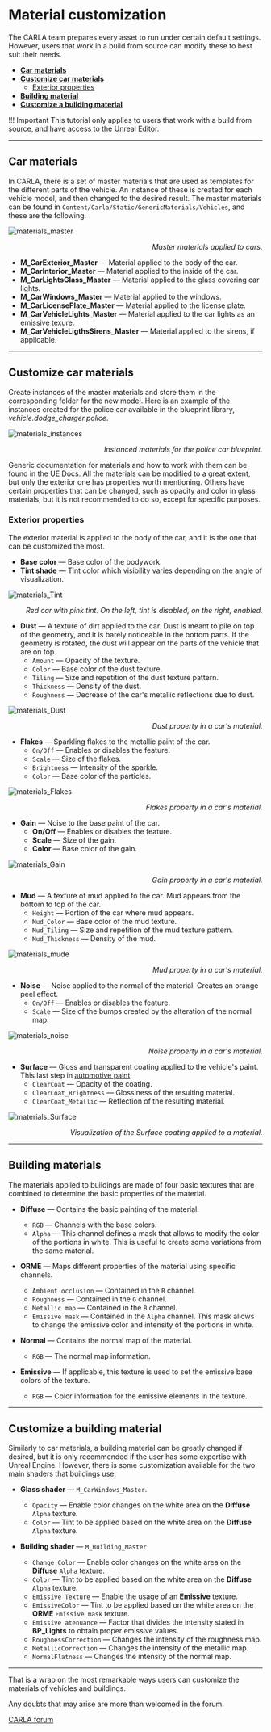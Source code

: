 # Material customization

The CARLA team prepares every asset to run under certain default settings. However, users that work in a build from source can modify these to best suit their needs.  

*   [__Car materials__](#car-materials)  
*   [__Customize car materials__](#customize-car-materials)  
	*   [Exterior properties](#exterior-properties)  
*   [__Building material__](#building-material)  
*   [__Customize a building material__](#customize-a-building-material)  

!!! Important
    This tutorial only applies to users that work with a build from source, and have access to the Unreal Editor.  

---
## Car materials

In CARLA, there is a set of master materials that are used as templates for the different parts of the vehicle. An instance of these is created for each vehicle model, and then changed to the desired result.  The master materials can be found in `Content/Carla/Static/GenericMaterials/Vehicles`, and these are the following.  

![materials_master](img/material_customization/Materials_Master.jpg)
<div style="text-align: right"><i>Master materials applied to cars.</i></div>

*   __M_CarExterior_Master__ — Material applied to the body of the car.  
*   __M_CarInterior_Master__ — Material applied to the inside of the car.  
*   __M_CarLightsGlass_Master__ — Material applied to the glass covering car lights.  
*   __M_CarWindows_Master__ — Material applied to the windows.  
*   __M_CarLicensePlate_Master__ — Material applied to the license plate.  
*   __M_CarVehicleLights_Master__ — Material applied to the car lights as an emissive texure.  
*   __M_CarVehicleLigthsSirens_Master__ — Material applied to the sirens, if applicable.  

---
## Customize car materials

Create instances of the master materials and store them in the corresponding folder for the new model. Here is an example of the instances created for the police car available in the blueprint library, *vehicle.dodge_charger.police*. 

![materials_instances](img/material_customization/Materials_Instances.jpg)
<div style="text-align: right"><i>Instanced materials for the police car blueprint.</i></div>

Generic documentation for materials and how to work with them can be found in the [UE Docs](https://docs.unrealengine.com/en-US/Engine/Rendering/Materials/index.html). All the materials can be modified to a great extent, but only the exterior one has properties worth mentioning. Others have certain properties that can be changed, such as opacity and color in glass materials, but it is not recommended to do so, except for specific purposes.  

### Exterior properties  

The exterior material is applied to the body of the car, and it is the one that can be customized the most. 

*   __Base color__ — Base color of the bodywork.  
*   __Tint shade__ — Tint color which visibility varies depending on the angle of visualization.  

![materials_Tint](img/material_customization/Materials_Tint.jpg)
<div style="text-align: right"><i>Red car with pink tint. On the left, tint is disabled, on the right, enabled.</i></div>

*   __Dust__ — A texture of dirt applied to the car. Dust is meant to pile on top of the geometry, and it is barely noticeable in the bottom parts. If the geometry is rotated, the dust will appear on the parts of the vehicle that are on top. 
	*   `Amount` — Opacity of the texture.  
	*   `Color` — Base color of the dust texture.  
	*   `Tiling` — Size and repetition of the dust texture pattern.  
	*   `Thickness` — Density of the dust.  
	*   `Roughness` — Decrease of the car's metallic reflections due to dust.  

![materials_Dust](img/material_customization/Materials_Dust.jpg)
<div style="text-align: right"><i>Dust property in a car's material.</i></div>

*   __Flakes__ — Sparkling flakes to the metallic paint of the car.  
	*   `On/Off` — Enables or disables the feature.  
	*   `Scale` — Size of the flakes. 
	*   `Brightness` — Intensity of the sparkle.  
	*   `Color` — Base color of the particles.  

![materials_Flakes](img/material_customization/Materials_Flakes.jpg)
<div style="text-align: right"><i>Flakes property in a car's material.</i></div>

*   __Gain__ — Noise to the base paint of the car. 
	*   __On/Off__ — Enables or disables the feature.  
	*   __Scale__ — Size of the gain.  
	*   __Color__ — Base color of the gain.  

![materials_Gain](img/material_customization/Materials_Gain.jpg)
<div style="text-align: right"><i>Gain property in a car's material.</i></div>

*   __Mud__ — A texture of mud applied to the car. Mud appears from the bottom to top of the car.  
	*   `Height` — Portion of the car where mud appears.  
	*   `Mud_Color` — Base color of the mud texture.  
	*   `Mud_Tiling` — Size and repetition of the mud texture pattern.  
	*   `Mud_Thickness` — Density of the mud. 

![materials_mude](img/material_customization/Materials_Mud.jpg)
<div style="text-align: right"><i>Mud property in a car's material.</i></div>

*   __Noise__ — Noise applied to the normal of the material. Creates an orange peel effect.  
	*   `On/Off` — Enables or disables the feature.  
	*   `Scale` — Size of the bumps created by the alteration of the normal map.  

![materials_noise](img/material_customization/Materials_Noise_High.jpg)
<div style="text-align: right"><i>Noise property in a car's material.</i></div>

*   __Surface__ — Gloss and transparent coating applied to the vehicle's paint. This last step in [automotive paint](https://en.wikipedia.org/wiki/Automotive_paint).  
	*   `ClearCoat` — Opacity of the coating.  
	*   `ClearCoat_Brightness` — Glossiness of the resulting material.  
	*   `ClearCoat_Metallic` — Reflection of the resulting material.  

![materials_Surface](img/material_customization/Materials_Surface.jpg)
<div style="text-align: right"><i>Visualization of the Surface coating applied to a material.</i></div>


---
## Building materials

The materials applied to buildings are made of four basic textures that are combined to determine the basic properties of the material.  

*   __Diffuse__ — Contains the basic painting of the material.  
	*   `RGB` — Channels with the base colors.  
	*   `Alpha` — This channel defines a mask that allows to modify the color of the portions in white. This is useful to create some variations from the same material.  

*   __ORME__ — Maps different properties of the material using specific channels.  
	*   `Ambient occlusion` — Contained in the `R` channel.  
	*   `Roughness` — Contained in the `G` channel.  
	*   `Metallic map` — Contained in the `B` channel.  
	*   `Emissive mask` — Contained in the `Alpha` channel. This mask allows to change the emissive color and intensity of the portions in white.  

*   __Normal__ — Contains the normal map of the material.  
	*   `RGB` — The normal map information.  

*   __Emissive__ — If applicable, this texture is used to set the emissive base colors of the texture.  
	*   `RGB` — Color information for the emissive elements in the texture.  

---
## Customize a building material

Similarly to car materials, a building material can be greatly changed if desired, but it is only recommended if the user has some expertise with Unreal Engine. However, there is some customization available for the two main shaders that buildings use.  

*   __Glass shader__ — `M_CarWindows_Master`.  
	*   `Opacity` — Enable color changes on the white area on the __Diffuse__ `Alpha` texture.  
	*   `Color` — Tint to be applied based on the white area on the __Diffuse__ `Alpha` texture.  

*   __Building shader__ — `M_Building_Master`  
	*   `Change Color` — Enable color changes on the white area on the __Diffuse__ `Alpha` texture.  
	*   `Color` — Tint to be applied based on the white area on the __Diffuse__ `Alpha` texture.  
	*   `Emissive Texture` — Enable the usage of an __Emissive__ texture.  
	*   `EmissiveColor` — Tint to be applied based on the white area on the __ORME__ `Emissive mask` texture.
	*   `Emissive atenuance` — Factor that divides the intensity stated in __BP_Lights__ to obtain proper emissive values.  
	*   `RoughnessCorrection` — Changes the intensity of the roughness map.  
	*   `MetallicCorrection` — Changes the intensity of the metallic map.  
	*   `NormalFlatness` — Changes the intensity of the normal map.  

---

That is a wrap on the most remarkable ways users can customize the materials of vehicles and buildings. 

Any doubts that may arise are more than welcomed in the forum.

<div class="build-buttons">
<p>
<a href="https://forum.carla.org/" target="_blank" class="btn btn-neutral" title="Go to the CARLA forum">
CARLA forum</a>
</p>
</div>